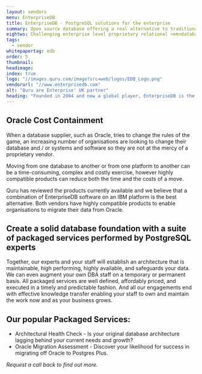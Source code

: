 ```yaml
---
layout: vendors
menu: EnterpriseDB
title: EnterpriseDB - PostgreSQL solutions for the enterprise
summary: Open source database offering a real alternative to traditional proprietary database systems - and at a fraction of the cost
eightws: Challenging enterprise level proprietary relational <em>database solutions</em>
tags:
  - vendor
whitepapertag: edb
order: 5
thumbnail:
headimage:
index: true
logo: "//images.quru.com/image?src=web/logos/EDB_Logo.png"
vendorurl: "//www.enterprisedb.com"
alt: "Quru are Enterprise' UK partner"
heading: "Founded in 2004 and now a global player, EnterpriseDB is the only worldwide provider of enterprise-class products and services based on PostgreSQL. In fact, the majority of code added to the PostgreSQL project is submitted by EnterpriseDB and the company provides expert knowledge and support to its ongoing development.<br><br>EnterpriseDB is the biggest challenger to enterprise level proprietary RDBMS solutions and delivers comparable performance and reliability at a fraction of the cost. It has tools to make migration to PostgreSQL easy and reliable - you'll wonder why you didn't do it before!"
---
```


## Oracle Cost Containment

When a database supplier, such as Oracle, tries to change the rules of the game, an increasing number of organisations are looking to change their database and / or systems and software so they are not at the mercy of a proprietary vendor.

Moving from one database to another or from one platform to another can be a time-consuming, complex and costly exercise, however highly compatible products can reduce both the time and the costs of a move.

Quru has reviewed the products currently available and we believe that a combination of EnterpriseDB software on an IBM platform is the best alternative. Both vendors have highly compatible products to enable organisations to migrate their data from Oracle.

## Create a solid database foundation with a suite of packaged services performed by PostgreSQL experts

Together, our experts and your staff will establish an architecture that is maintainable, high performing, highly available, and safeguards your data. We can even augment your own DBA staff on a temporary or permanent basis. All packaged services are well defined, affordably priced, and executed in a timely and predictable fashion. And all our engagements end with effective knowledge transfer enabling your staff to own and maintain the work now and as your business grows.

## Our popular Packaged Services:

* Architectural Health Check - Is your original database architecture lagging behind your current needs and growth?
* Oracle Migration Assessment - Discover your likelihood for success in migrating off Oracle to Postgres Plus.

*Request a call back to find out more.*
